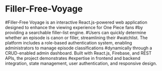 # Filler-Free-Voyage
#Filler-Free Voyage is an interactive React.js-powered web application designed to enhance the viewing experience for One Piece fans #by providing a searchable filler-list engine.
  #Users can quickly determine whether an episode is canon or filler, streamlining their #watchlist. The platform includes a role-based authentication system, enabling administrators to manage episode classifications #dynamically through a CRUD-enabled admin dashboard. Built with React.js, Firebase, and REST APIs, the project demonstrates #expertise in frontend and backend integration, state management, user authentication, and responsive design. 



